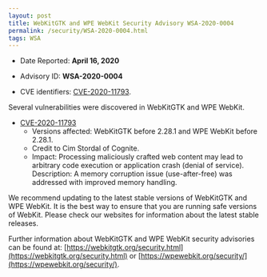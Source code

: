 ```yaml
---
layout: post
title: WebKitGTK and WPE WebKit Security Advisory WSA-2020-0004
permalink: /security/WSA-2020-0004.html
tags: WSA
---
```


* Date Reported: **April 16, 2020**

* Advisory ID: **WSA-2020-0004**

* CVE identifiers: [CVE-2020-11793](#CVE-2020-11793).


Several vulnerabilities were discovered in WebKitGTK and WPE WebKit.

* <a name="CVE-2020-11793" href="https://cve.mitre.org/cgi-bin/cvename.cgi?name=CVE-2020-11793">CVE-2020-11793</a>
  * Versions affected: WebKitGTK before 2.28.1 and WPE WebKit before
    2.28.1.
  * Credit to Cim Stordal of Cognite.
  * Impact: Processing maliciously crafted web content may lead to
    arbitrary code execution or application crash (denial of service).
    Description: A memory corruption issue (use-after-free) was
    addressed with improved memory handling.


We recommend updating to the latest stable versions of WebKitGTK and WPE
WebKit. It is the best way to ensure that you are running safe versions
of WebKit. Please check our websites for information about the latest
stable releases.

Further information about WebKitGTK and WPE WebKit security advisories can be found at:
[https://webkitgtk.org/security.html](https://webkitgtk.org/security.html) or [https://wpewebkit.org/security/](https://wpewebkit.org/security/).
